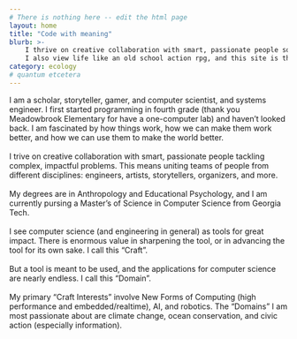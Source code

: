 ```yaml
---
# There is nothing here -- edit the html page
layout: home
title: "Code with meaning"
blurb: >-
    I thrive on creative collaboration with smart, passionate people solving complex problems using computer science. 
    I also view life like an old school action rpg, and this site is the map I leave for others to join me on my journey.
category: ecology 
# quantum etcetera
---
```

I am a scholar, storyteller, gamer, and computer scientist, and
systems engineer. I first started programming in fourth grade
(thank you Meadowbrook Elementary for have a one-computer lab) and
haven’t looked back. I am fascinated by how things work, how we
can make them work better, and how we can use them to make the
world better. <br /><br />
I trive on creative collaboration with smart, passionate people
tackling complex, impactful problems. This means uniting teams of
people from different disciplines: engineers, artists,
storytellers, organizers, and more.
<br /><br />
My degrees are in Anthropology and Educational Psychology, and I
am currently pursing a Master’s of Science in Computer Science
from Georgia Tech.
<br /><br />
I see computer science (and engineering in general) as tools for
great impact. There is enormous value in sharpening the tool, or
in advancing the tool for its own sake. I call this “Craft”.
<br /><br />
But a tool is meant to be used, and the applications for computer
science are nearly endless. I call this “Domain”.
<br /><br />
My primary “Craft Interests” involve New Forms of Computing (high
performance and embedded/realtime), AI, and robotics. The
“Domains” I am most passionate about are climate change, ocean
conservation, and civic action (especially information).
